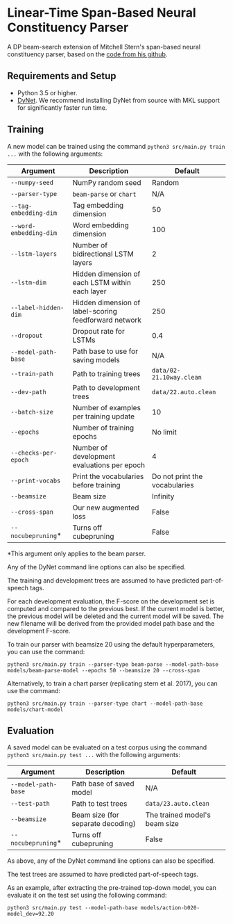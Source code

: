 # Linear-Time Span-Based Neural Constituency Parser

A DP beam-search extension of Mitchell Stern's span-based neural constituency parser, based on the [code from his github](https://github.com/mitchellstern/minimal-span-parser).

## Requirements and Setup

* Python 3.5 or higher.
* [DyNet](https://github.com/clab/dynet). We recommend installing DyNet from source with MKL support for significantly faster run time.

## Training

A new model can be trained using the command `python3 src/main.py train ...` with the following arguments:

Argument | Description | Default
--- | --- | ---
`--numpy-seed` | NumPy random seed | Random
`--parser-type` | `beam-parse` or `chart` | N/A
`--tag-embedding-dim` | Tag embedding dimension | 50
`--word-embedding-dim` | Word embedding dimension | 100
`--lstm-layers` | Number of bidirectional LSTM layers | 2
`--lstm-dim` | Hidden dimension of each LSTM within each layer | 250
`--label-hidden-dim` | Hidden dimension of label-scoring feedforward network | 250
`--dropout` | Dropout rate for LSTMs | 0.4
`--model-path-base` | Path base to use for saving models | N/A
`--train-path` | Path to training trees | `data/02-21.10way.clean`
`--dev-path` | Path to development trees | `data/22.auto.clean`
`--batch-size` | Number of examples per training update | 10
`--epochs` | Number of training epochs | No limit
`--checks-per-epoch` | Number of development evaluations per epoch | 4
`--print-vocabs` | Print the vocabularies before training | Do not print the vocabularies
`--beamsize` | Beam size | Infinity
`--cross-span` | Our new augmented loss | False
`--nocubepruning`* | Turns off cubepruning | False

\*This argument only applies to the beam parser.

Any of the DyNet command line options can also be specified.

The training and development trees are assumed to have predicted part-of-speech tags.

For each development evaluation, the F-score on the development set is computed and compared to the previous best. If the current model is better, the previous model will be deleted and the current model will be saved. The new filename will be derived from the provided model path base and the development F-score.

To train our parser with beamsize 20 using the default hyperparameters, you can use the command:

```
python3 src/main.py train --parser-type beam-parse --model-path-base models/beam-parse-model --epochs 50 --beamsize 20 --cross-span
```

Alternatively, to train a chart parser (replicating stern et al. 2017), you can use the command:

```
python3 src/main.py train --parser-type chart --model-path-base models/chart-model
```

## Evaluation

A saved model can be evaluated on a test corpus using the command `python3 src/main.py test ...` with the following arguments:

Argument | Description | Default
--- | --- | ---
`--model-path-base` | Path base of saved model | N/A
`--test-path` | Path to test trees | `data/23.auto.clean`
`--beamsize` | Beam size (for separate decoding) | The trained model's beam size
`--nocubepruning`* | Turns off cubepruning | False

As above, any of the DyNet command line options can also be specified.

The test trees are assumed to have predicted part-of-speech tags.

As an example, after extracting the pre-trained top-down model, you can evaluate it on the test set using the following command:

```
python3 src/main.py test --model-path-base models/action-b020-model_dev=92.20
```

